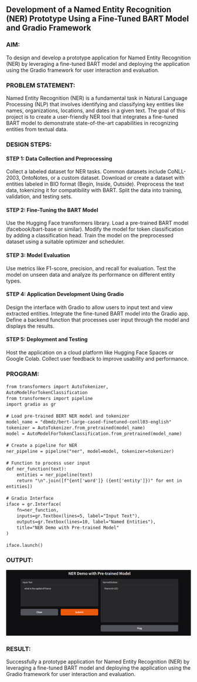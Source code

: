 ## Development of a Named Entity Recognition (NER) Prototype Using a Fine-Tuned BART Model and Gradio Framework

### AIM:
To design and develop a prototype application for Named Entity Recognition (NER) by leveraging a fine-tuned BART model and deploying the application using the Gradio framework for user interaction and evaluation.

### PROBLEM STATEMENT:
Named Entity Recognition (NER) is a fundamental task in Natural Language Processing (NLP) that involves identifying and classifying key entities like names, organizations, locations, and dates in a given text. The goal of this project is to create a user-friendly NER tool that integrates a fine-tuned BART model to demonstrate state-of-the-art capabilities in recognizing entities from textual data.

### DESIGN STEPS:

#### STEP 1: Data Collection and Preprocessing
Collect a labeled dataset for NER tasks. Common datasets include CoNLL-2003, OntoNotes, or a custom dataset. Download or create a dataset with entities labeled in BIO format (Begin, Inside, Outside). Preprocess the text data, tokenizing it for compatibility with BART. Split the data into training, validation, and testing sets.

#### STEP 2: Fine-Tuning the BART Model
Use the Hugging Face transformers library. Load a pre-trained BART model (facebook/bart-base or similar). Modify the model for token classification by adding a classification head. Train the model on the preprocessed dataset using a suitable optimizer and scheduler.

#### STEP 3: Model Evaluation
Use metrics like F1-score, precision, and recall for evaluation. Test the model on unseen data and analyze its performance on different entity types.

#### STEP 4: Application Development Using Gradio
Design the interface with Gradio to allow users to input text and view extracted entities. Integrate the fine-tuned BART model into the Gradio app. Define a backend function that processes user input through the model and displays the results.

#### STEP 5: Deployment and Testing
Host the application on a cloud platform like Hugging Face Spaces or Google Colab. Collect user feedback to improve usability and performance.

### PROGRAM:
```
from transformers import AutoTokenizer, AutoModelForTokenClassification
from transformers import pipeline
import gradio as gr

# Load pre-trained BERT NER model and tokenizer
model_name = "dbmdz/bert-large-cased-finetuned-conll03-english"
tokenizer = AutoTokenizer.from_pretrained(model_name)
model = AutoModelForTokenClassification.from_pretrained(model_name)

# Create a pipeline for NER
ner_pipeline = pipeline("ner", model=model, tokenizer=tokenizer)

# Function to process user input
def ner_function(text):
    entities = ner_pipeline(text)
    return "\n".join([f"{ent['word']} ({ent['entity']})" for ent in entities])

# Gradio Interface
iface = gr.Interface(
    fn=ner_function,
    inputs=gr.Textbox(lines=5, label="Input Text"),
    outputs=gr.Textbox(lines=10, label="Named Entities"),
    title="NER Demo with Pre-trained Model"
)

iface.launch()
```
### OUTPUT:
![alt text](image.png)

### RESULT:
Successfully a prototype application for Named Entity Recognition (NER) by leveraging a fine-tuned BART model and deploying the application using the Gradio framework for user interaction and evaluation.